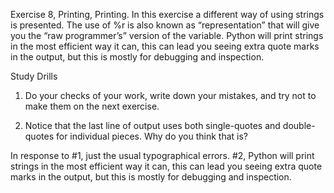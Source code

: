 Exercise 8, Printing, Printing. In this exercise a different way of using strings is presented. The use of %r is also known as “representation” that will give you the “raw programmer’s” version of the variable. Python will print strings in the most efficient way it can, this can lead you seeing extra quote marks in the output, but this is mostly for debugging and inspection.

Study Drills

1.	Do your checks of your work, write down your mistakes, and try not to make them on the next exercise.

2.	Notice that the last line of output uses both single-quotes and double-quotes for individual pieces. Why do you think that is?

In response to #1, just the usual typographical errors. #2, Python will print strings in the most efficient way it can, this can lead you seeing extra quote marks in the output, but this is mostly for debugging and inspection.
